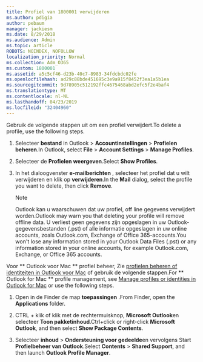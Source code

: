 ```yaml
---
title: Profiel van 1800001 verwijderen
ms.author: pdigia
author: pebaum
manager: jackiesm
ms.date: 8/29/2018
ms.audience: Admin
ms.topic: article
ROBOTS: NOINDEX, NOFOLLOW
localization_priority: Normal
ms.collection: Adm_O365
ms.custom: 1800001
ms.assetid: a5c5cf46-d23b-40c7-8983-34fdcbdc02fe
ms.openlocfilehash: ad29c88bde451695c3e9a915f8452f3ea1a5b1ea
ms.sourcegitcommit: 9d78905c512192ffc4675468abd2efc5f2e4baf4
ms.translationtype: MT
ms.contentlocale: nl-NL
ms.lasthandoff: 04/23/2019
ms.locfileid: "32404960"
---
```

<span data-ttu-id="2b3ee-102">Gebruik de volgende stappen uit om een profiel verwijdert.</span><span class="sxs-lookup"><span data-stu-id="2b3ee-102">To delete a profile, use the following steps.</span></span>
  
1. <span data-ttu-id="2b3ee-103">Selecteer **bestand** in Outlook \> **Accountinstellingen** \> **Profielen beheren**.</span><span class="sxs-lookup"><span data-stu-id="2b3ee-103">In Outlook, select **File** \> **Account Settings** \> **Manage Profiles**.</span></span>
    
2. <span data-ttu-id="2b3ee-104">Selecteer de **Profielen weergeven**.</span><span class="sxs-lookup"><span data-stu-id="2b3ee-104">Select **Show Profiles**.</span></span>
    
3. <span data-ttu-id="2b3ee-105">In het dialoogvenster **e-mailberichten** , selecteer het profiel dat u wilt verwijderen en klik op **verwijderen**.</span><span class="sxs-lookup"><span data-stu-id="2b3ee-105">In the **Mail** dialog, select the profile you want to delete, then click **Remove**.</span></span>
    
    > [!NOTE]
    > <span data-ttu-id="2b3ee-106">Outlook kan u waarschuwen dat uw profiel, off line gegevens verwijdert worden.</span><span class="sxs-lookup"><span data-stu-id="2b3ee-106">Outlook may warn you that deleting your profile will remove offline data.</span></span> <span data-ttu-id="2b3ee-107">U verliest geen gegevens zijn opgeslagen in uw Outlook-gegevensbestanden (.pst) of alle informatie opgeslagen in uw online accounts, zoals Outlook.com, Exchange of Office 365-accounts.</span><span class="sxs-lookup"><span data-stu-id="2b3ee-107">You won't lose any information stored in your Outlook Data Files (.pst) or any information stored in your online accounts, for example Outlook.com, Exchange, or Office 365 accounts.</span></span> 
  
<span data-ttu-id="2b3ee-108">Voor \*\* Outlook voor Mac \*\* profiel beheer, Zie [profielen beheren of identiteiten in Outlook voor Mac](https://support.office.com/article/fed2a955-74df-4a24-bef6-78a426958c4c.aspx) of gebruik de volgende stappen.</span><span class="sxs-lookup"><span data-stu-id="2b3ee-108">For \*\* Outlook for Mac \*\* profile management, see [Manage profiles or identities in Outlook for Mac](https://support.office.com/article/fed2a955-74df-4a24-bef6-78a426958c4c.aspx) or use the following steps.</span></span> 
  
1. <span data-ttu-id="2b3ee-109">Open in de Finder de map **toepassingen** .</span><span class="sxs-lookup"><span data-stu-id="2b3ee-109">From Finder, open the **Applications** folder.</span></span> 
    
2. <span data-ttu-id="2b3ee-110">CTRL + klik of klik met de rechtermuisknop, **Microsoft Outlook**en selecteer **Toon pakketinhoud**.</span><span class="sxs-lookup"><span data-stu-id="2b3ee-110">Ctrl+click or right-click **Microsoft Outlook**, and then select **Show Package Contents**.</span></span>
    
3. <span data-ttu-id="2b3ee-111">Selecteer **inhoud** \> **Ondersteuning voor gedeelde**en vervolgens Start **Profielbeheer van Outlook**.</span><span class="sxs-lookup"><span data-stu-id="2b3ee-111">Select **Contents** \> **Shared Support**, and then launch **Outlook Profile Manager**.</span></span>
    

